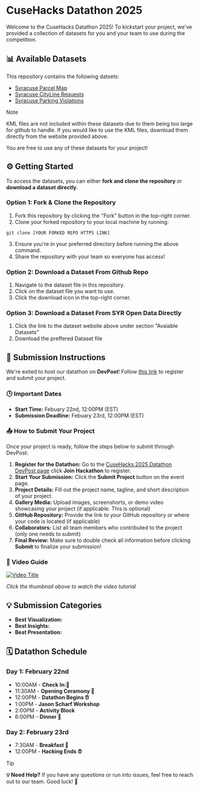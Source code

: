 # CuseHacks Datathon 2025
Welcome to the CuseHacks Datathon 2025! To kickstart your project, we've provided a collection of datasets for you and your team to use during the competition.

## 📊 Available Datasets
This repository contains the following datsets:
- [Syracuse Parcel Map](https://data.syr.gov/datasets/addb85afc6a14daca340c4ae0077e998_0/about)
- [Syracuse CityLine Requests](https://data.syr.gov/datasets/6c1981e96f1940a99b201482c3b7b6a9_0/about)
- [Syracuse Parking Violations](https://data.syr.gov/datasets/ed3bd67233154117ad894ce4f2430f5c_0/about)

> [!NOTE]
> KML files are not included within these datasets due to them being too large for github to handle. If you would like to use the KML files, download them directly from the website provided above.

You are free to use any of these datasets for your project!
## ⚙️ Getting Started
To access the datasets, you can either **fork and clone the repository** or **download a dataset directly**.

### Option 1: Fork & Clone the Repository
1. Fork this repository by clicking the "Fork" button in the top-right corner.
2. Clone your forked repository to your local machine by running:
```
git clone [YOUR FORKED REPO HTTPS LINK]
```
3. Ensure you're in your preferred directory before running the above command.
4. Share the repository with your team so everyone has access!

### Option 2: Download a Dataset From Github Repo
1. Navigate to the dataset file in this repository.
2. Click on the dataset file you want to use.
3. Click the download icon in the top-right corner.

### Option 3: Download a Dataset From SYR Open Data Directly
1. Click the link to the dataset website above under section "Avaiable Datasets"
2. Download the preffered Dataset file
## 📑 Submission Instructions
We're exited to host our datathon on **DevPost**! Follow [this link](https://cusehacks-2025-datathon.devpost.com/) to register and submit your project.

### 🕒 Important Dates
- **Start Time:** Febuary 22nd, 12:00PM (EST)
- **Submission Deadline:** Febuary 23rd, 12:00PM (EST)

### 📤 How to Submit Your Project

Once your project is ready, follow the steps below to submit through DevPost:
1. **Register for the Datathon:** Go to the [CuseHacks 2025 Datathon DevPost page](https://cusehacks-2025-datathon.devpost.com/) click **Join Hackathon** to register.
2. **Start Your Submission:** Click the **Submit Project** button on the event page.
3. **Project Details:** Fill out the project name, tagline, and short description of your project.
4. **Gallery Media:** Upload images, screenshorts, or demo video showcasing your project (if applicable. This is optional)
5. **GitHub Repository:** Provide the link to your GitHub repository or where your code is located (if applicable)
6. **Collaborators:** List all team members who contributed to the project (only one needs to submit)
7. **Final Review:** Make sure to double check  all information before clicking **Submit** to finalize your submission!

### 🎥 Video Guide
[![Video Title](https://img.youtube.com/vi/vCa7QFFthfU/0.jpg)](https://www.youtube.com/watch?v=vCa7QFFthfU&ab)

*Click the thumbnail above to watch the video tutorial*

## 💡 Submission Categories
- **Best Visualization:**
- **Best Insights:**
- **Best Presentation:**

## 🗓️ Datathon Schedule

### Day 1: February 22nd
- 10:00AM - **Check In:📝**
- 11:30AM - **Opening Ceramony 🎤**
- 12:00PM - **Datathon Begins ⏰**
- 1:00PM - **Jason Scharf Workshop**
- 2:00PM - **Activity Block**
- 6:00PM - **Dinner 🍕**

### Day 2: February 23rd
- 7:30AM - **Breakfast 🍎**
- 12:00PM - **Hacking Ends ⏰**

>[!TIP]
>**💡 Need Help?** If you have any questions or run into issues, feel free to reach out to our team. Good luck! 🚀
